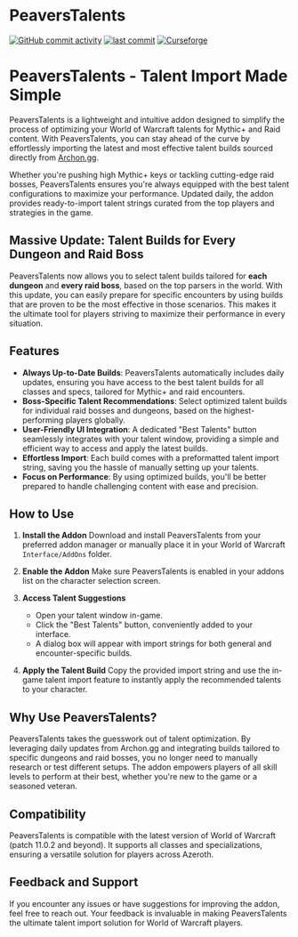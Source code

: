 # PeaversTalents

[![GitHub commit activity](https://img.shields.io/github/commit-activity/m/peavers/peavers-talents)](https://github.com/peavers/peavers-talents/commits/master) [![last commit](https://img.shields.io/github/last-commit/peavers/peavers-talents)](https://github.com/peavers/peavers-talents/master) [![Curseforge](https://img.shields.io/curseforge/dt/1184820?label=CurseForge&color=F16436)](https://www.curseforge.com/wow/addons/peaverstalents)

# PeaversTalents - Talent Import Made Simple

PeaversTalents is a lightweight and intuitive addon designed to simplify the process of optimizing your World of Warcraft talents for Mythic+ and Raid content. With PeaversTalents, you can stay ahead of the curve by effortlessly importing the latest and most effective talent builds sourced directly from [Archon.gg](https://www.archon.gg/).

Whether you're pushing high Mythic+ keys or tackling cutting-edge raid bosses, PeaversTalents ensures you're always equipped with the best talent configurations to maximize your performance. Updated daily, the addon provides ready-to-import talent strings curated from the top players and strategies in the game.

## **Massive Update: Talent Builds for Every Dungeon and Raid Boss**

PeaversTalents now allows you to select talent builds tailored for **each dungeon** and **every raid boss**, based on the top parsers in the world. With this update, you can easily prepare for specific encounters by using builds that are proven to be the most effective in those scenarios. This makes it the ultimate tool for players striving to maximize their performance in every situation.

## Features

*   **Always Up-to-Date Builds**: PeaversTalents automatically includes daily updates, ensuring you have access to the best talent builds for all classes and specs, tailored for Mythic+ and raid encounters.
*   **Boss-Specific Talent Recommendations**: Select optimized talent builds for individual raid bosses and dungeons, based on the highest-performing players globally.
*   **User-Friendly UI Integration**: A dedicated "Best Talents" button seamlessly integrates with your talent window, providing a simple and efficient way to access and apply the latest builds.
*   **Effortless Import**: Each build comes with a preformatted talent import string, saving you the hassle of manually setting up your talents.
*   **Focus on Performance**: By using optimized builds, you'll be better prepared to handle challenging content with ease and precision.

## How to Use

1.  **Install the Addon**
	Download and install PeaversTalents from your preferred addon manager or manually place it in your World of Warcraft `Interface/AddOns` folder.

2.  **Enable the Addon**
	Make sure PeaversTalents is enabled in your addons list on the character selection screen.

3.  **Access Talent Suggestions**

	*   Open your talent window in-game.
	*   Click the "Best Talents" button, conveniently added to your interface.
	*   A dialog box will appear with import strings for both general and encounter-specific builds.
4.  **Apply the Talent Build**
	Copy the provided import string and use the in-game talent import feature to instantly apply the recommended talents to your character.


## Why Use PeaversTalents?

PeaversTalents takes the guesswork out of talent optimization. By leveraging daily updates from Archon.gg and integrating builds tailored to specific dungeons and raid bosses, you no longer need to manually research or test different setups. The addon empowers players of all skill levels to perform at their best, whether you're new to the game or a seasoned veteran.

## Compatibility

PeaversTalents is compatible with the latest version of World of Warcraft (patch 11.0.2 and beyond). It supports all classes and specializations, ensuring a versatile solution for players across Azeroth.

## Feedback and Support

If you encounter any issues or have suggestions for improving the addon, feel free to reach out. Your feedback is invaluable in making PeaversTalents the ultimate talent import solution for World of Warcraft players.
